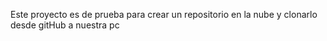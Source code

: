Este proyecto es de prueba 
para crear un repositorio  en la nube
y clonarlo desde gitHub a nuestra pc
